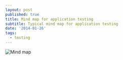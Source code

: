 ```yaml
---
layout: post
published: true
title: Mind map for application testing
subtitle: Typical mind map for application testing
date: '2014-01-26'
tags:
  - testing
---
```


![Mind map](/img/mindmap.png)
